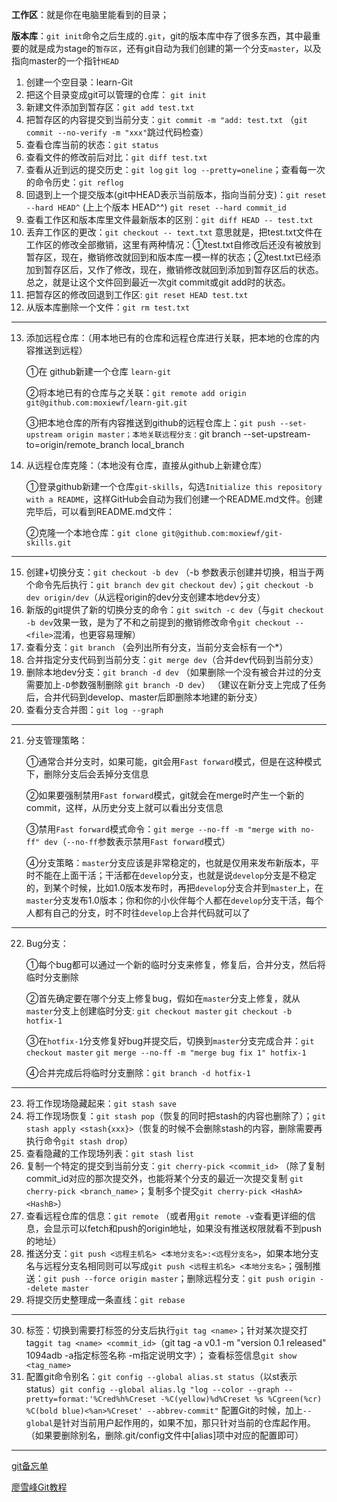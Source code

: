 **工作区**：就是你在电脑里能看到的目录；

**版本库**：`git init`命令之后生成的`.git`，git的版本库中存了很多东西，其中最重要的就是成为stage的`暂存区`，还有git自动为我们创建的第一个分支`master`，以及指向master的一个指针`HEAD`
1. 创建一个空目录：learn-Git
2. 把这个目录变成git可以管理的仓库： `git init`
3. 新建文件添加到暂存区：`git add test.txt`
4. 把暂存区的内容提交到当前分支：`git commit -m "add: test.txt` （`git commit --no-verify -m "xxx"`跳过代码检查）
5. 查看仓库当前的状态：`git status`
6. 查看文件的修改前后对比：`git diff test.txt`
7. 查看从近到远的提交历史：`git log`   `git log --pretty=oneline`；查看每一次的命令历史：`git reflog`
8. 回退到上一个提交版本(git中HEAD表示当前版本，指向当前分支)：`git reset --hard HEAD^` (上上个版本 HEAD^^) `git reset --hard commit_id`
9. 查看工作区和版本库里文件最新版本的区别：`git diff HEAD -- test.txt`
10. 丢弃工作区的更改：`git checkout -- text.txt` 意思就是，把test.txt文件在工作区的修改全部撤销，这里有两种情况：①test.txt自修改后还没有被放到暂存区，现在，撤销修改就回到和版本库一模一样的状态；②test.txt已经添加到暂存区后，又作了修改，现在，撤销修改就回到添加到暂存区后的状态。总之，就是让这个文件回到最近一次git commit或git add时的状态。
11. 把暂存区的修改回退到工作区: `git reset HEAD test.txt`
12. 从版本库删除一个文件：`git rm test.txt`
-----
13. 添加远程仓库：（用本地已有的仓库和远程仓库进行关联，把本地的仓库的内容推送到远程）

    ①在 github新建一个仓库 `learn-git`

    ②将本地已有的仓库与之关联：`git remote add origin git@github.com:moxiewf/learn-git.git
`

    ③把本地仓库的所有内容推送到github的远程仓库上：`git push --set-upstream origin master；本地关联远程分支：`git branch --set-upstream-to=origin/remote_branch  local_branch`
`

14. 从远程仓库克隆：（本地没有仓库，直接从github上新建仓库）

     ①登录github新建一个仓库`git-skills`，勾选`Initialize this repository with a README`，这样GitHub会自动为我们创建一个README.md文件。创建完毕后，可以看到README.md文件：

     ②克隆一个本地仓库：`git clone git@github.com:moxiewf/git-skills.git`
     
-----
15. 创建+切换分支：`git checkout -b dev` （-b 参数表示创建并切换，相当于两个命令先后执行：`git branch dev` `git checkout dev`）；`git checkout -b dev origin/dev`（从远程origin的dev分支创建本地dev分支）
16. 新版的git提供了新的切换分支的命令：`git switch -c dev`（与`git checkout -b dev`效果一致，是为了不和之前提到的撤销修改命令`git checkout -- <file>`混淆，也更容易理解）
17. 查看分支：`git branch` （会列出所有分支，当前分支会标有一个*）
18. 合并指定分支代码到当前分支：`git merge dev`（合并dev代码到当前分支）
19. 删除本地dev分支：`git branch -d dev` （如果删除一个没有被合并过的分支需要加上`-D`参数强制删除 `git branch -D dev`） （建议在新分支上完成了任务后，合并代码到develop、master后即删除本地建的新分支）
20. 查看分支合并图：`git log --graph`
-----
21. 分支管理策略：

    ①通常合并分支时，如果可能，git会用`Fast forward`模式，但是在这种模式下，删除分支后会丢掉分支信息

    ②如果要强制禁用`Fast forward`模式，git就会在merge时产生一个新的commit，这样，从历史分支上就可以看出分支信息

    ③禁用`Fast forward`模式命令：`git merge --no-ff -m "merge with no-ff" dev`（`--no-ff`参数表示禁用`Fast forward`模式）

    ④分支策略：`master`分支应该是非常稳定的，也就是仅用来发布新版本，平时不能在上面干活；干活都在`develop`分支，也就是说`develop`分支是不稳定的，到某个时候，比如1.0版本发布时，再把`develop`分支合并到`master`上，在`master`分支发布1.0版本；你和你的小伙伴每个人都在`develop`分支干活，每个人都有自己的分支，时不时往`develop`上合并代码就可以了

-----
22. Bug分支：

    ①每个bug都可以通过一个新的临时分支来修复，修复后，合并分支，然后将临时分支删除
    
    ②首先确定要在哪个分支上修复bug，假如在`master`分支上修复，就从`master`分支上创建临时分支: `git checkout master` `git checkout -b hotfix-1`

    ③在`hotfix-1`分支修复好bug并提交后，切换到`master`分支完成合并：`git checkout master` `git merge --no-ff -m "merge bug fix 1" hotfix-1`

    ④合并完成后将临时分支删除：`git branch -d hotfix-1`
-----
23. 将工作现场隐藏起来：`git stash save`
24. 将工作现场恢复：`git stash pop`（恢复的同时把stash的内容也删除了）；`git stash apply <stash{xxx}>`（恢复的时候不会删除stash的内容，删除需要再执行命令`git stash drop`）
25. 查看隐藏的工作现场列表：`git stash list`
26. 复制一个特定的提交到当前分支：`git cherry-pick <commit_id>` （除了复制commit_id对应的那次提交外，也能将某个分支的最近一次提交复制 `git cherry-pick <branch_name>`；复制多个提交`git cherry-pick <HashA> <HashB>`）
27. 查看远程仓库的信息：`git remote` （或者用`git remote -v`查看更详细的信息，会显示可以fetch和push的origin地址，如果没有推送权限就看不到push的地址）
28. 推送分支：`git push <远程主机名> <本地分支名>:<远程分支名>`，如果本地分支名与远程分支名相同则可以写成`git push <远程主机名> <本地分支名>`；强制推送：`git push --force origin master`；删除远程分支：`git push origin --delete master`
29. 将提交历史整理成一条直线：`git rebase`
-----
30. 标签：切换到需要打标签的分支后执行`git tag <name>`；针对某次提交打tag`git tag <name> <commit_id>`（git tag -a v0.1 -m "version 0.1 released" 1094adb  -a指定标签名称 -m指定说明文字）； 查看标签信息`git show <tag_name>`
31. 配置git命令别名：`git config --global alias.st status`（以st表示status）`git config --global alias.lg "log --color --graph --pretty=format:'%Cred%h%Creset -%C(yellow)%d%Creset %s %Cgreen(%cr) %C(bold blue)<%an>%Creset' --abbrev-commit"` 配置Git的时候，加上`--global`是针对当前用户起作用的，如果不加，那只针对当前的仓库起作用。（如果要删除别名，删除.git/config文件中[alias]项中对应的配置即可）
-----

[git备忘单](https://gitee.com/liaoxuefeng/learn-java/raw/master/teach/git-cheatsheet.pdf)

[廖雪峰Git教程](https://www.liaoxuefeng.com/wiki/896043488029600)